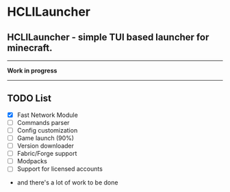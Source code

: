 # HCLILauncher 
## HCLILauncher - simple TUI based launcher for minecraft.
****
**Work in progress**
****
## TODO List
- [x] Fast Network Module
- [ ] Commands parser
- [ ] Config customization
- [ ] Game launch (90%)
- [ ] Version downloader
- [ ] Fabric/Forge support
- [ ] Modpacks
- [ ] Support for licensed accounts
- and there's a lot of work to be done
